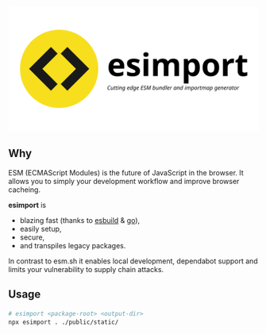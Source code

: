 <p align="center">
  <picture>
    <source media="(prefers-color-scheme: dark)" srcset="./images/logo-dark.svg">
    <source media="(prefers-color-scheme: light)" srcset="./images/logo-light.svg">
    <img alt="esimport: Cutting edge ESM bundler and importmap generator" src="./images/logo-light.svg">
  </picture>
</p>

## Why

ESM (ECMAScript Modules) is the future of JavaScript in the browser.
It allows you to simply your development workflow and improve browser cacheing.

**esimport** is

* blazing fast (thanks to [esbuild] & [go]),
* easily setup,
* secure,
* and transpiles legacy packages.

In contrast to esm.sh it enables local development, dependabot support
and limits your vulnerability to supply chain attacks.

## Usage

```bash
# esimport <package-root> <output-dir>
npx esimport . ./public/static/
```

[esbuild]: https://esbuild.github.io/
[go]: https://go.dev/

